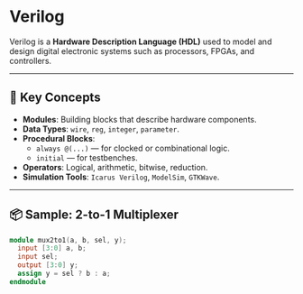 #  Verilog

Verilog is a **Hardware Description Language (HDL)** used to model and design digital electronic systems such as processors, FPGAs, and controllers.

---

## 📘 Key Concepts

- **Modules**: Building blocks that describe hardware components.
- **Data Types**: `wire`, `reg`, `integer`, `parameter`.
- **Procedural Blocks**: 
  - `always @(...)` — for clocked or combinational logic.
  - `initial` — for testbenches.
- **Operators**: Logical, arithmetic, bitwise, reduction.
- **Simulation Tools**: `Icarus Verilog`, `ModelSim`, `GTKWave`.

---

## 📦 Sample: 2-to-1 Multiplexer

```verilog
module mux2to1(a, b, sel, y);
  input [3:0] a, b;
  input sel;
  output [3:0] y;
  assign y = sel ? b : a;
endmodule

